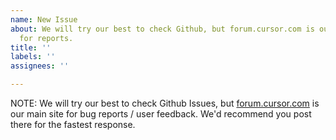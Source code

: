 ```yaml
---
name: New Issue
about: We will try our best to check Github, but forum.cursor.com is our main site
  for reports.
title: ''
labels: ''
assignees: ''

---
```


NOTE: We will try our best to check Github Issues, but [forum.cursor.com](https://forum.cursor.com/) is our main site for bug reports / user feedback. We'd recommend you post there for the fastest response.
